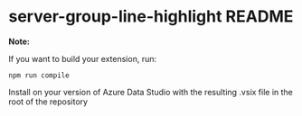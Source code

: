 # server-group-line-highlight README

**Note:**

If you want to build your extension, run:

```
npm run compile
```

Install on your version of Azure Data Studio with the resulting .vsix file in the root of the repository